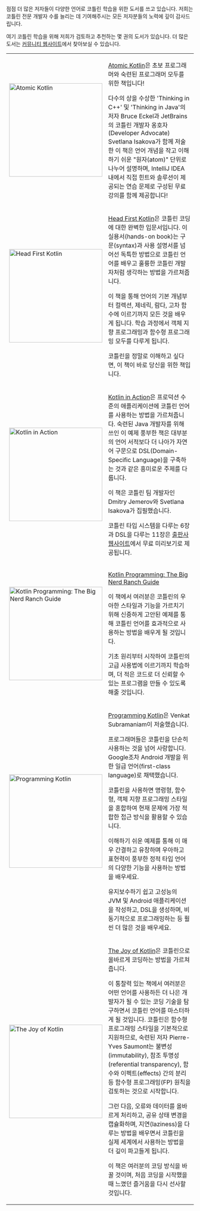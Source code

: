 [//]: # (title: 코틀린 도서)

점점 더 많은 저자들이 다양한 언어로 코틀린 학습을 위한 도서를 쓰고 있습니다. 저희는 코틀린 전문 개발자 수를 늘리는 데 기여해주시는 모든 저자분들의 노력에 깊이 감사드립니다.

여기 코틀린 학습을 위해 저희가 검토하고 추천하는 몇 권의 도서가 있습니다. 더 많은 도서는 [커뮤니티 웹사이트](https://kotlin.link/)에서 찾아보실 수 있습니다.

<table style="none">
<tr>
<td>
<img src="atomic-kotlin.png" alt="Atomic Kotlin" width="250"/>
</td>
<td>

[Atomic Kotlin](https://www.atomickotlin.com/atomickotlin/)은 초보 프로그래머와 숙련된 프로그래머 모두를 위한 책입니다!

다수의 상을 수상한 'Thinking in C++' 및 'Thinking in Java'의 저자 Bruce Eckel과 JetBrains의 코틀린 개발자 옹호자(Developer Advocate) Svetlana Isakova가 함께 저술한 이 책은 언어 개념을 작고 이해하기 쉬운 "원자(atom)" 단위로 나누어 설명하며, IntelliJ IDEA 내에서 직접 힌트와 솔루션이 제공되는 연습 문제로 구성된 무료 강의를 함께 제공합니다!

</td>
</tr>

<tr>
<td>
<img src="head-first-kotlin.jpeg" alt="Head First Kotlin" width="250"/>
</td>
<td>

[Head First Kotlin](https://www.oreilly.com/library/view/head-first-kotlin/9781491996683/)은 코틀린 코딩에 대한 완벽한 입문서입니다. 이 실용서(hands-on book)는 구문(syntax)과 사용 설명서를 넘어선 독특한 방법으로 코틀린 언어를 배우고 훌륭한 코틀린 개발자처럼 생각하는 방법을 가르쳐줍니다.

이 책을 통해 언어의 기본 개념부터 컬렉션, 제네릭, 람다, 고차 함수에 이르기까지 모든 것을 배우게 됩니다. 학습 과정에서 객체 지향 프로그래밍과 함수형 프로그래밍 모두를 다루게 됩니다.

코틀린을 정말로 이해하고 싶다면, 이 책이 바로 당신을 위한 책입니다.

</td>
</tr>

<tr>
<td>
<img src="kotlin-in-action.png" alt="Kotlin in Action" width="250"/>
</td>
<td>

[Kotlin in Action](https://manning.com/books/kotlin-in-action)은 프로덕션 수준의 애플리케이션에 코틀린 언어를 사용하는 방법을 가르쳐줍니다. 숙련된 Java 개발자를 위해 쓰인 이 예제 풍부한 책은 대부분의 언어 서적보다 더 나아가 자연어 구문으로 DSL(Domain-Specific Language)을 구축하는 것과 같은 흥미로운 주제를 다룹니다.

이 책은 코틀린 팀 개발자인 Dmitry Jemerov와 Svetlana Isakova가 집필했습니다.

코틀린 타입 시스템을 다루는 6장과 DSL을 다루는 11장은 [출판사 웹사이트](https://www.manning.com/books/kotlin-in-action#downloads)에서 무료 미리보기로 제공됩니다.

</td>
</tr>

<tr>
<td>
<img src="big-nerd-ranch-guide.jpg" alt="Kotlin Programming: The Big Nerd Ranch Guide" width="250"/>
</td>
<td>

[Kotlin Programming: The Big Nerd Ranch Guide](https://www.amazon.com/Kotlin-Programming-Nerd-Ranch-Guide/dp/0135161630)

이 책에서 여러분은 코틀린의 우아한 스타일과 기능을 가르치기 위해 신중하게 고안된 예제를 통해 코틀린 언어를 효과적으로 사용하는 방법을 배우게 될 것입니다.

기초 원리부터 시작하여 코틀린의 고급 사용법에 이르기까지 학습하며, 더 적은 코드로 더 신뢰할 수 있는 프로그램을 만들 수 있도록 해줄 것입니다.

</td>
</tr>

<tr>
<td>
<img src="programming-kotlin.png" alt="Programming Kotlin" width="250"/>
</td>
<td>

[Programming Kotlin](https://pragprog.com/book/vskotlin/programming-kotlin)은 Venkat Subramaniam이 저술했습니다.

프로그래머들은 코틀린을 단순히 사용하는 것을 넘어 사랑합니다. Google조차 Android 개발을 위한 일급 언어(first-class language)로 채택했습니다.

코틀린을 사용하면 명령형, 함수형, 객체 지향 프로그래밍 스타일을 혼합하여 현재 문제에 가장 적합한 접근 방식을 활용할 수 있습니다.

이해하기 쉬운 예제를 통해 이 매우 간결하고 유창하며 우아하고 표현력이 풍부한 정적 타입 언어의 다양한 기능을 사용하는 방법을 배우세요.

유지보수하기 쉽고 고성능의 JVM 및 Android 애플리케이션을 작성하고, DSL을 생성하며, 비동기적으로 프로그래밍하는 등 훨씬 더 많은 것을 배우세요.

</td>
</tr>

<tr>
<td>
<img src="joy-of-kotlin.png" alt="The Joy of Kotlin" width="250"/>
</td>
<td>

[The Joy of Kotlin](https://www.manning.com/books/the-joy-of-kotlin)은 코틀린으로 올바르게 코딩하는 방법을 가르쳐줍니다.

이 통찰력 있는 책에서 여러분은 어떤 언어를 사용하든 더 나은 개발자가 될 수 있는 코딩 기술을 탐구하면서 코틀린 언어를 마스터하게 될 것입니다. 코틀린은 함수형 프로그래밍 스타일을 기본적으로 지원하므로, 숙련된 저자 Pierre-Yves Saumont는 불변성(immutability), 참조 투명성(referential transparency), 함수와 이펙트(effects) 간의 분리 등 함수형 프로그래밍(FP) 원칙을 검토하는 것으로 시작합니다.

그런 다음, 오류와 데이터를 올바르게 처리하고, 공유 상태 변경을 캡슐화하며, 지연(laziness)을 다루는 방법을 배우면서 코틀린을 실제 세계에서 사용하는 방법을 더 깊이 파고들게 됩니다.

이 책은 여러분의 코딩 방식을 바꿀 것이며, 처음 코딩을 시작했을 때 느꼈던 즐거움을 다시 선사할 것입니다.

</td>
</tr>
</table>